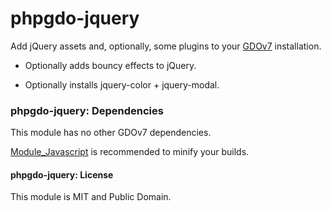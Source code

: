 # phpgdo-jquery

Add jQuery assets and, optionally, some plugins to your
[GDOv7](https://github.com/gizmore/phpgdo)
installation.

 - Optionally adds bouncy effects to jQuery.

 - Optionally installs jquery-color + jquery-modal.


### phpgdo-jquery: Dependencies

This module has no other GDOv7 dependencies.

[Module_Javascript](https://github.com/gizmore/phpgdo-javascript)
is recommended to minify your builds.


#### phpgdo-jquery: License

This module is MIT and Public Domain.
